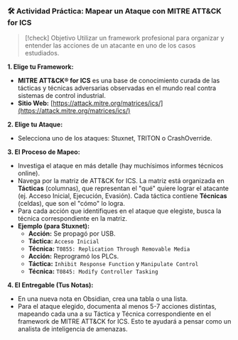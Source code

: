 
### 🛠️ Actividad Práctica: Mapear un Ataque con MITRE ATT&CK for ICS

> [!check] Objetivo
> Utilizar un framework profesional para organizar y entender las acciones de un atacante en uno de los casos estudiados.

**1. Elige tu Framework:**
-   **MITRE ATT&CK® for ICS** es una base de conocimiento curada de las tácticas y técnicas adversarias observadas en el mundo real contra sistemas de control industrial.
-   **Sitio Web:** [https://attack.mitre.org/matrices/ics/](https://attack.mitre.org/matrices/ics/)

**2. Elige tu Ataque:**
-   Selecciona uno de los ataques: Stuxnet, TRITON o CrashOverride.

**3. El Proceso de Mapeo:**
-   Investiga el ataque en más detalle (hay muchísimos informes técnicos online).
-   Navega por la matriz de ATT&CK for ICS. La matriz está organizada en **Tácticas** (columnas), que representan el "qué" quiere lograr el atacante (ej. Acceso Inicial, Ejecución, Evasión). Cada táctica contiene **Técnicas** (celdas), que son el "cómo" lo logra.
-   Para cada acción que identifiques en el ataque que elegiste, busca la técnica correspondiente en la matriz.
-   **Ejemplo (para Stuxnet):**
    -   **Acción:** Se propagó por USB.
    -   **Táctica:** `Acceso Inicial`
    -   **Técnica:** `T0855: Replication Through Removable Media`
    -   **Acción:** Reprogramó los PLCs.
    -   **Táctica:** `Inhibit Response Function` y `Manipulate Control`
    -   **Técnica:** `T0845: Modify Controller Tasking`

**4. El Entregable (Tus Notas):**
-   En una nueva nota en Obsidian, crea una tabla o una lista.
-   Para el ataque elegido, documenta al menos 5-7 acciones distintas, mapeando cada una a su Táctica y Técnica correspondiente en el framework de MITRE ATT&CK for ICS. Esto te ayudará a pensar como un analista de inteligencia de amenazas.
```
